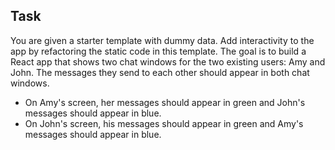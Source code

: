 ## Task

You are given a starter template with dummy data. Add interactivity to the app by refactoring the static code in this template. The goal is to build a React app that shows two chat windows for the two existing users: Amy and John. The messages they send to each other should appear in both chat windows.

- On Amy's screen, her messages should appear in green and John's messages should appear in blue.
- On John's screen, his messages should appear in green and Amy's messages should appear in blue.
